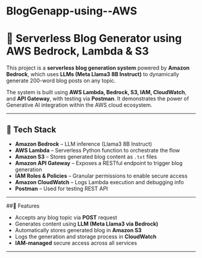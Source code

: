 # BlogGenapp-using--AWS
# 📝 Serverless Blog Generator using AWS Bedrock, Lambda & S3

This project is a **serverless blog generation system** powered by **Amazon Bedrock**, which uses **LLMs (Meta Llama3 8B Instruct)** to dynamically generate 200-word blog posts on any topic.

The system is built using **AWS Lambda, Bedrock, S3, IAM, CloudWatch**, and **API Gateway**, with testing via **Postman**. It demonstrates the power of Generative AI integration within the AWS cloud ecosystem.

---

## 🚀 Tech Stack

- **Amazon Bedrock** – LLM inference (Llama3 8B Instruct)
- **AWS Lambda** – Serverless Python function to orchestrate the flow
- **Amazon S3** – Stores generated blog content as `.txt` files
- **Amazon API Gateway** – Exposes a RESTful endpoint to trigger blog generation
- **IAM Roles & Policies** – Granular permissions to enable secure access
- **Amazon CloudWatch** – Logs Lambda execution and debugging info
- **Postman** – Used for testing REST API

---


##📆 Features

- Accepts any blog topic via **POST** request
- Generates content using **LLM (Meta Llama3 via Bedrock)**
- Automatically stores generated blog in **Amazon S3**
- Logs the generation and storage process in **CloudWatch**
- **IAM-managed** secure access across all services

---



